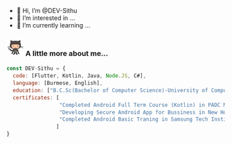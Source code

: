- 👋 Hi, I’m @DEV-Sithu
- 👀 I’m interested in ...
- 🌱 I’m currently learning ...

### <img src="https://github.com/DEV-Sithu/DEV-Sithu/blob/main/gitto.gif" width="40">   A little more about me...  
```javascript
const DEV-Sithu = {
  code: [Flutter, Kotlin, Java, Node.JS, C#],
  language: [Burmese, English],
  education: ["B.C.Sc(Bachelor of Computer Science)-University of Computer Studies,Taungoo(2013-2018)"],
  certificates: [
                 "Completed Android Full Term Course (Kotlin) in PADC Myanmar 2020",
                 "Developing Secure Android App for Bussiness in New Horizon Myanmar 2019",
                 "Completed Android Basic Traning in Samsung Tech Institute Android Mobile Application Development Traning Program 2013"
                ]
}
```
